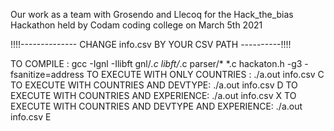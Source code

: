 Our work as a team with Grosendo and Llecoq for the Hack_the_bias Hackathon held by Codam coding college on March 5th 2021

!!!!-------------- CHANGE info.csv BY YOUR CSV PATH ----------!!!!

TO COMPILE :
gcc -Ignl -Ilibft gnl/*.c libft/*.c parser/* *.c hackaton.h -g3 -fsanitize=address
TO EXECUTE WITH ONLY COUNTRIES :
./a.out info.csv C
TO EXECUTE WITH COUNTRIES AND DEVTYPE:
./a.out info.csv D
TO EXECUTE WITH COUNTRIES AND EXPERIENCE:
./a.out info.csv X
TO EXECUTE WITH COUNTRIES AND DEVTYPE AND EXPERIENCE:
./a.out info.csv E
